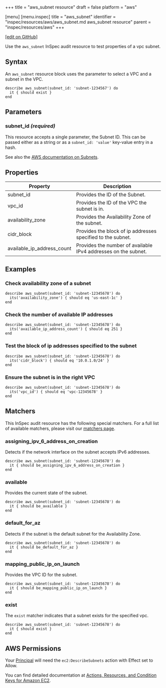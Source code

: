 +++
title = "aws_subnet resource"
draft = false
platform = "aws"

[menu]
  [menu.inspec]
    title = "aws_subnet"
    identifier = "inspec/resources/aws/aws_subnet.md aws_subnet resource"
    parent = "inspec/resources/aws"
+++

[\[edit on GitHub\]](https://github.com/inspec/inspec/blob/master/docs-chef-io/content/inspec/resources/aws_subnet.md)

Use the `aws_subnet` InSpec audit resource to test properties of a vpc subnet.

## Syntax

An `aws_subnet` resource block uses the parameter to select a VPC and a subnet in the VPC.

    describe aws_subnet(subnet_id: 'subnet-1234567') do
      it { should exist }
    end

## Parameters

### subnet_id _(required)_

This resource accepts a single parameter, the Subnet ID.
This can be passed either as a string or as a `subnet_id: 'value'` key-value entry in a hash.

See also the [AWS documentation on Subnets](https://docs.aws.amazon.com/vpc/latest/userguide/VPC_Subnets.html).

## Properties

| Property                   | Description                                                    |
| -------------------------- | -------------------------------------------------------------- |
| subnet_id                  | Provides the ID of the Subnet.                                 |
| vpc_id                     | Provides the ID of the VPC the subnet is in.                   |
| availability_zone          | Provides the Availability Zone of the subnet.                  |
| cidr_block                 | Provides the block of ip addresses specified to the subnet.    |
| available_ip_address_count | Provides the number of available IPv4 addresses on the subnet. |

## Examples

### Check availability zone of a subnet

    describe aws_subnet(subnet_id: 'subnet-12345678') do
      its('availability_zone') { should eq 'us-east-1c' }
    end

### Check the number of available IP addresses

    describe aws_subnet(subnet_id: 'subnet-12345678') do
      its('available_ip_address_count') { should eq 251 }
    end

### Test the block of ip addresses specified to the subnet

    describe aws_subnet(subnet_id: 'subnet-12345678') do
      its('cidr_block') { should eq '10.0.1.0/24' }
    end

### Ensure the subnet is in the right VPC

    describe aws_subnet(subnet_id: 'subnet-12345678') do
      its('vpc_id') { should eq 'vpc-12345678' }
    end

## Matchers

This InSpec audit resource has the following special matchers. For a full list of available matchers, please visit our [matchers page](/inspec/matchers/).

### assigning_ipv_6_address_on_creation

Detects if the network interface on the subnet accepts IPv6 addresses.

    describe aws_subnet(subnet_id: 'subnet-12345678') do
      it { should be_assigning_ipv_6_address_on_creation }
    end

### available

Provides the current state of the subnet.

    describe aws_subnet(subnet_id: 'subnet-12345678') do
      it { should be_available }
    end

### default_for_az

Detects if the subnet is the default subnet for the Availability Zone.

    describe aws_subnet(subnet_id: 'subnet-12345678') do
      it { should be_default_for_az }
    end

### mapping_public_ip_on_launch

Provides the VPC ID for the subnet.

    describe aws_subnet(subnet_id: 'subnet-12345678') do
      it { should be_mapping_public_ip_on_launch }
    end

### exist

The `exist` matcher indicates that a subnet exists for the specified vpc.

    describe aws_subnet(subnet_id: 'subnet-12345678') do
      it { should exist }
    end

## AWS Permissions

Your [Principal](https://docs.aws.amazon.com/IAM/latest/UserGuide/intro-structure.html#intro-structure-principal) will need the `ec2:DescribeSubnets` action with Effect set to Allow.

You can find detailed documentation at [Actions, Resources, and Condition Keys for Amazon EC2](https://docs.aws.amazon.com/IAM/latest/UserGuide/list_amazonec2.html).

